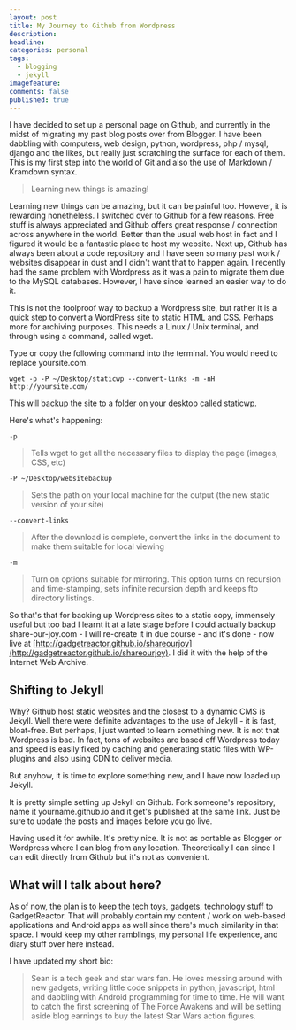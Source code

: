 ```yaml
---
layout: post
title: My Journey to Github from Wordpress
description: 
headline: 
categories: personal
tags:
  - blogging
  - jekyll
imagefeature:
comments: false
published: true
---
```


I have decided to set up a personal page on Github, and currently in the midst of migrating my past blog posts over from Blogger. I have been dabbling with computers, web design, python, wordpress, php / mysql, django and the likes, but really just scratching the surface for each of them. This is my first step into the world of Git and also the use of Markdown / Kramdown syntax. 

> Learning new things is amazing!

Learning new things can be amazing, but it can be painful too. However, it is rewarding nonetheless. I switched over to Github for a few reasons. Free stuff is always appreciated and Github offers great response / connection across anywhere in the world. Better than the usual web host in fact and I figured it would be a fantastic place to host my website. Next up, Github has always been about a code repository and I have seen so many past work / websites disappear in dust and I didn't want that to happen again. I recently had the same problem with Wordpress as it was a pain to migrate them due to the MySQL databases. However, I have since learned an easier way to do it.

This is not the foolproof way to backup a Wordpress site, but rather it is a quick step to convert a WordPress site to static HTML and CSS. Perhaps more for archiving purposes. This needs a Linux / Unix terminal, and through using a command, called wget. 

Type or copy the following command into the terminal. You would need to replace yoursite.com.

    wget -p -P ~/Desktop/staticwp --convert-links -m -nH http://yoursite.com/

This will backup the site to a folder on your desktop called staticwp. 

Here's what's happening: 

    -p
  
> Tells wget to get all the necessary files to display the page (images, CSS, etc)

    -P ~/Desktop/websitebackup
    
> Sets the path on your local machine for the output (the new static version of your site)

    --convert-links

> After the download is complete, convert the links in the document to make them suitable for local viewing

    -m
    
> Turn on options suitable for mirroring. This option turns on recursion and time-stamping, sets infinite recursion depth and keeps ftp directory listings.

So that's that for backing up Wordpress sites to a static copy, immensely useful but too bad I learnt it at a late stage before I could actually backup share-our-joy.com - I will re-create it in due course - and it's done - now live at [http://gadgetreactor.github.io/shareourjoy](http://gadgetreactor.github.io/shareourjoy). I did it with the help of the Internet Web Archive.

## Shifting to Jekyll

Why? Github host static websites and the closest to a dynamic CMS is Jekyll. Well there were definite advantages to the use of Jekyll - it is fast, bloat-free. But perhaps, I just wanted to learn something new. It is not that Wordpress is bad. In fact, tons of websites are based off Wordpress today and speed is easily fixed by caching and generating static files with WP-plugins and also using CDN to deliver media. 

But anyhow, it is time to explore something new, and I have now loaded up Jekyll. 

It is pretty simple setting up Jekyll on Github. Fork someone's repository, name it yourname.github.io and it get's published at the same link. Just be sure to update the posts and images before you go live.

Having used it for awhile. It's pretty nice. It is not as portable as Blogger or Wordpress where I can blog from any location. Theoretically I can since I can edit directly from Github but it's not as convenient.

## What will I talk about here?

As of now, the plan is to keep the tech toys, gadgets, technology stuff to GadgetReactor. That will probably contain my content / work on web-based applications and Android apps as well since there's much similarity in that space. I would keep my other ramblings, my personal life experience, and diary stuff over here instead.

I have updated my short bio: 

> Sean is a tech geek and star wars fan. He loves messing around with new gadgets, writing little code snippets in python, javascript, html and dabbling with Android programming for time to time. He will want to catch the first screening of The Force Awakens and will be setting aside blog earnings to buy the latest Star Wars action figures.
